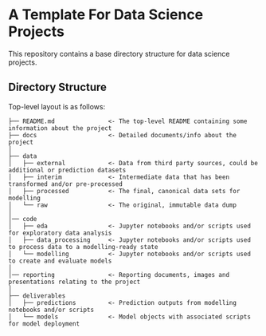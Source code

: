 # A Template For Data Science Projects

This repository contains a base directory structure for data science projects.

## Directory Structure

Top-level layout is as follows:


    ├── README.md               <- The top-level README containing some information about the project
    ├── docs                    <- Detailed documents/info about the project
    │
    ├── data
    │   ├── external            <- Data from third party sources, could be additional or prediction datasets
    │   ├── interim             <- Intermediate data that has been transformed and/or pre-processed
    │   ├── processed           <- The final, canonical data sets for modelling
    │   └── raw                 <- The original, immutable data dump
    │
    │── code    
    │   ├── eda   	            <- Jupyter notebooks and/or scripts used for exploratory data analysis
    │   ├── data_processing     <- Jupyter notebooks and/or scripts used to process data to a modelling-ready state
    │   └── modelling    	    <- Jupyter notebooks and/or scripts used to create and evaluate models         
    │
    │── reporting               <- Reporting documents, images and presentations relating to the project
    │
    ├── deliverables         			    
    │   ├── predictions         <- Prediction outputs from modelling notebooks and/or scripts
    │   └── models              <- Model objects with associated scripts for model deployment


